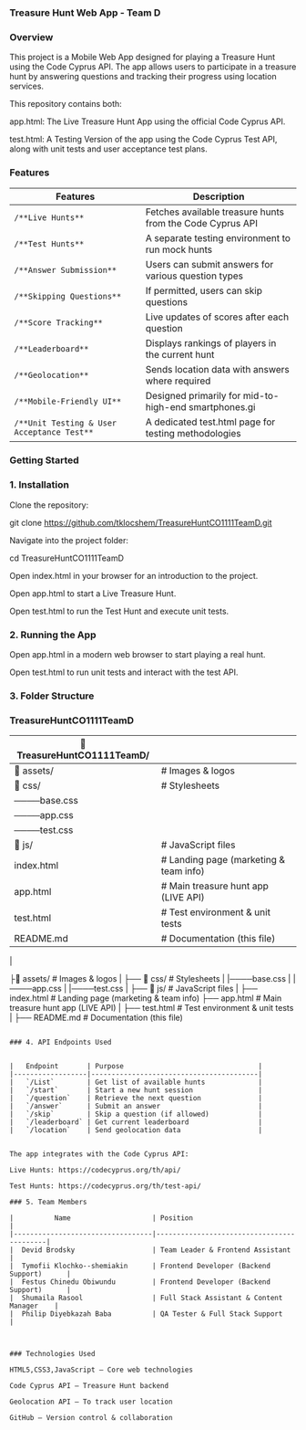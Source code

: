 ### Treasure Hunt Web App - Team D

### Overview

This project is a Mobile Web App designed for playing a Treasure Hunt using the Code Cyprus API. The app allows users to participate in a treasure hunt by answering questions and tracking their progress using location services.

This repository contains both:

app.html: The Live Treasure Hunt App using the official Code Cyprus API.

test.html: A Testing Version of the app using the Code Cyprus Test API, along with unit tests and user acceptance test plans.

### Features

| Features                                   | Description                                               |
|--------------------------------------------|-----------------------------------------------------------|
| `/**Live Hunts**`                          | Fetches available treasure hunts from the Code Cyprus API |
| `/**Test Hunts**`                          | A separate testing environment to run mock hunts          |
| `/**Answer Submission**`                   | Users can submit answers for various question types       |
| `/**Skipping Questions**`                  | If permitted, users can skip questions                    |
| `/**Score Tracking**`                      | Live updates of scores after each question                |
| `/**Leaderboard**`                         | Displays rankings of players in the current hunt          |
| `/**Geolocation**`                         | Sends location data with answers where required           |
| `/**Mobile-Friendly UI**`                  | Designed primarily for mid-to-high-end smartphones.gi     |
| `/**Unit Testing & User Acceptance Test**` | A dedicated test.html page for testing methodologies      |
     

### Getting Started

### 1.  Installation

Clone the repository:

git clone https://github.com/tklocshem/TreasureHuntCO1111TeamD.git

Navigate into the project folder:

cd TreasureHuntCO1111TeamD

Open index.html in your browser for an introduction to the project.

Open app.html to start a Live Treasure Hunt.

Open test.html to run the Test Hunt and execute unit tests.

### 2. Running the App

Open app.html in a modern web browser to start playing a real hunt.

Open test.html to run unit tests and interact with the test API.

### 3.   Folder Structure

### TreasureHuntCO1111TeamD


| 📂 TreasureHuntCO1111TeamD/ |                                        |
|-----------------------------|----------------------------------------|
| 📂 assets/                  | # Images & logos                       |
| 📂 css/                     | # Stylesheets                          |
| ────base.css                |                                        |
| ────app.css                 |                                        |
| ────test.css                |                                        |
| 📂 js/                      | # JavaScript files                     |
| index.html                  | # Landing page (marketing & team info) |
| app.html                    | # Main treasure hunt app (LIVE API)    |
| test.html                   | # Test environment & unit tests        |
| README.md                   | # Documentation (this file)            |

|



├📂 assets/            # Images & logos
|
├── 📂 css/               # Stylesheets
|      |────base.css
|      |────app.css
|      |────test.css
|
├── 📂 js/                # JavaScript files
|
├── index.html            # Landing page (marketing & team info)
├── app.html              # Main treasure hunt app (LIVE API)
|
├── test.html             # Test environment & unit tests
|
├── README.md             # Documentation (this file)
```

### 4. API Endpoints Used


|   Endpoint       | Purpose                                 |
|------------------|-----------------------------------------|
|   `/List`        | Get list of available hunts             |
|   `/start`       | Start a new hunt session                |
|   `/question`    | Retrieve the next question              |
|   `/answer`      | Submit an answer                        |
|   `/skip`        | Skip a question (if allowed)            |
|   `/leaderboard` | Get current leaderboard                 |
|   `/location`    | Send geolocation data                   |


The app integrates with the Code Cyprus API:

Live Hunts: https://codecyprus.org/th/api/

Test Hunts: https://codecyprus.org/th/test-api/

### 5. Team Members

|          Name                    | Position                                  |
|----------------------------------|-------------------------------------------|
|  Devid Brodsky                   | Team Leader & Frontend Assistant          |     
|  Tymofii Klochko--shemiakin      | Frontend Developer (Backend Support)      |
|  Festus Chinedu Obiwundu         | Frontend Developer (Backend Support)      |
|  Shumaila Rasool                 | Full Stack Assistant & Content Manager    |
|  Philip Diyebkazah Baba          | QA Tester & Full Stack Support            |



### Technologies Used

HTML5,CSS3,JavaScript – Core web technologies

Code Cyprus API – Treasure Hunt backend

Geolocation API – To track user location

GitHub – Version control & collaboration
